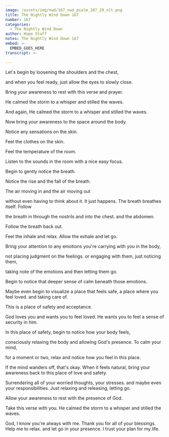 ```yaml
---
image: /assets/img/nwd/167_nwd_psalm_107_29_nlt.png
title: The Nightly Wind Down 167
number: 167
categories:
  - The Nightly Wind Down
author: Hope Staff
notes: The Nightly Wind Down 167
embed: >-
  EMBED_GOES_HERE
transcript: >-
  
---
```

Let's begin by loosening the shoulders and the chest,

and when you feel ready, just allow the eyes to slowly close.

Bring your awareness to rest with this verse and prayer.

He calmed the storm to a whisper and stilled the waves.

And again, He calmed the storm to a whisper and stilled the waves.

Now bring your awareness to the space around the body.

Notice any sensations on the skin.

Feel the clothes on the skin.

Feel the temperature of the room.

Listen to the sounds in the room with a nice easy focus.

Begin to gently notice the breath.

Notice the rise and the fall of the breath.

The air moving in and the air moving out

without even having to think about it. It just happens. The breath breathes itself. Follow

the breath in through the nostrils and into the chest. and the abdomen.

Follow the breath back out.

Feel the inhale and relax. Allow the exhale and let go.

Bring your attention to any emotions you're carrying with you in the body,

not placing judgment on the feelings. or engaging with them, just noticing them,

taking note of the emotions and then letting them go.

Begin to notice that deeper sense of calm beneath those emotions.

Maybe even begin to visualize a place that feels safe, a place where you feel loved. and taking care of.

This is a place of safety and acceptance.

God loves you and wants you to feel loved. He wants you to feel a sense of security in him.

In this place of safety, begin to notice how your body feels,

consciously relaxing the body and allowing God's presence. To calm your mind,

for a moment or two, relax and notice how you feel in this place.

If the mind wanders off, that's okay. When it feels natural, bring your awareness back to this place of love and safety.

Surrendering all of your worried thoughts, your stresses. and maybe even your responsibilities. Just relaxing and releasing, letting go.

Allow your awareness to rest with the presence of God.

Take this verse with you. He calmed the storm to a whisper and stilled the waves.

God, I know you're always with me. Thank you for all of your blessings. Help me to relax. and let go in your presence. I trust your plan for my life.

